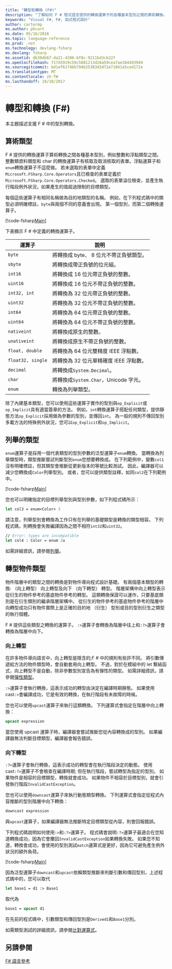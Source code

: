 ```yaml
---
title: "轉型和轉換 (F#)"
description: "了解如何 F # 程式語言提供的轉換運算子的各種基本型別之間的算術轉換。"
keywords: "Visual F#, F#, 函式程式設計"
author: cartermp
ms.author: phcart
ms.date: 05/16/2016
ms.topic: language-reference
ms.prod: .net
ms.technology: devlang-fsharp
ms.devlang: fsharp
ms.assetid: db30db67-da21-4206-bf0c-9211bd3cb22f
ms.openlocfilehash: f17d3919c59c5881213d28a59cea7ae184493949
ms.sourcegitcommit: bd1ef61f4bb794b25383d3d72e71041a5ced172e
ms.translationtype: MT
ms.contentlocale: zh-TW
ms.lasthandoff: 10/18/2017
---
```

# <a name="casting-and-conversions-f"></a>轉型和轉換 (F#)

本主題描述支援 F # 中的型別轉換。

## <a name="arithmetic-types"></a>算術類型
F # 提供的轉換運算子算術轉換之間各種基本型別，例如整數和浮點類型之間。 整數類資料類型和 char 的轉換運算子有核取及取消核取的表單。浮點運算子和`enum`轉換運算子不這麼做。 若未選取的表單中定義`Microsoft.FSharp.Core.Operators`且已檢查的表單定義於`Microsoft.FSharp.Core.Operators.Checked`。 選取的表單溢位檢查，並產生執行階段例外狀況，如果產生的值超過限制的目標類型。

每個這些運算子有相同名稱做為目的地類型的名稱。 例如，在下列程式碼中的類型必須明確標註，`byte`與兩個不同的意義會出現。 第一個型別，而第二個轉換運算子。

[!code-fsharp[Main](../../../samples/snippets/fsharp/lang-ref-2/snippet4401.fs)]

下表顯示 F # 中定義的轉換運算子。

|運算子|說明|
|--------|-----------|
|`byte`|將轉換成 byte、 8 位元不帶正負號類型。|
|`sbyte`|將轉換成帶正負號的位元組。|
|`int16`|將轉換成 16 位元帶正負號的整數。|
|`uint16`|將轉換成 16 位元不帶正負號的整數。|
|`int32, int`|將轉換為 32 位元帶正負號的整數。|
|`uint32`|將轉換為 32 位元不帶正負號的整數。|
|`int64`|將轉換為 64 位元帶正負號的整數。|
|`uint64`|將轉換為 64 位元不帶正負號的整數。|
|`nativeint`|將轉換成原生的整數。|
|`unativeint`|將轉換成原生不帶正負號的整數。|
|`float, double`|將轉換為 64 位元雙精度 IEEE 浮點數。|
|`float32, single`|將轉換為 32 位元單精確度 IEEE 浮點數。|
|`decimal`|將轉換成`System.Decimal`。|
|`char`|將轉換成`System.Char`，Unicode 字元。|
|`enum`|轉換為列舉類型。|
除了內建基本類型，您可以使用這些運算子實作的型別與`op_Explicit`或`op_Implicit`具有適當簽章的方法。 例如，`int`轉換運算子搭配任何類型，提供靜態方法`op_Explicit`採用做為參數的型別，並傳回`int`。 為一般的規則不傳回型別多載方法的特殊例外狀況，您可以`op_Explicit`和`op_Implicit`。

## <a name="enumerated-types"></a>列舉的類型
`enum`運算子是採用一個代表類型的型別參數的泛型運算子`enum`轉換。 當轉換為列舉類型時，類型推斷嘗試判斷型別`enum`您想要轉換成。 在下列範例中，變數`col1`沒有明確標註，但其類型會推斷從更新版本的等號比較測試。 因此，編譯器可以減少您轉換成`Color`列舉型別。 或者，您可以提供類型註釋，如同`col2`在下列範例中。

[!code-fsharp[Main](../../../samples/snippets/fsharp/lang-ref-2/snippet4402.fs)]
    
您也可以明確指定的目標列舉型別與型別參數，如下列程式碼所示：

```fsharp
let col3 = enum<Color> 3
```

請注意，列舉型別會轉換為工作只有在列舉的基礎類型是轉換的類型相容。 下列程式碼，則轉換會失敗編譯因為之間不相符`int32`和`uint32`。

```fsharp
// Error: types are incompatible
let col4 : Color = enum 2u
```

如需詳細資訊，請參閱[列舉](enumerations.md)。

## <a name="casting-object-types"></a>轉型物件類型
物件階層中的類型之間的轉換是對物件導向程式設計基礎。 有兩個基本類型的轉換: （向上轉型） 向上轉型及向下 （向下轉型） 轉型。 階層架構中向上轉型表示從衍生的物件參考的基底物件參考的轉型。 這類轉換保證可以運作，只要基底類別是在衍生類別的繼承階層架構中。 從衍生的物件參考的基底物件參考的階層中向轉型成功只有物件實際上是正確的目的地 （衍生） 型別或目的型別衍生之類型的執行個體。

F # 提供這些類型之轉換的運算子。 `:>`運算子會轉換為階層中往上和`:?>`運算子會轉換為階層中向下。

### <a name="upcasting"></a>向上轉型
在許多物件導向語言中，向上轉型是隱含的;F # 中的規則有些許不同。 將引數傳遞給方法的物件類型時，會自動套用向上轉型。 不過，對於在模組中的 let 繫結函式，向上轉型不是自動，除非參數型別宣告為有彈性的類型。 如需詳細資訊，請參閱[彈性類型](flexible-Types.md)。

`:>`運算子會執行轉換，這表示成功的轉型由決定在編譯時期靜態。 如果使用 cast`:>`會編譯成功，它是有效的轉換，在執行階段有未故障的時候。

您也可以使用`upcast`運算子來執行這類轉換。 下列運算式會指定在階層中向上轉換：

```fsharp
upcast expression
```

當您使用 upcast 運算子時，編譯器會嘗試推斷您從內容轉換成的型別。 如果編譯器無法判斷目標類型，編譯器會報告錯誤。

### <a name="downcasting"></a>向下轉型
`:?>`運算子會執行轉換，這表示成功的轉型會在執行階段決定的動態。 使用 cast`:?>`運算子不會檢查在編譯時期; 但在執行階段，嘗試轉型為指定的型別。 如果物件是相容的目標類型，轉換就會成功。 如果物件不相容於目標型別，就會引發執行階段`InvalidCastException`。

您也可以使用`downcast`運算子來執行動態類型轉換。 下列運算式會指定從程式內容推斷的型別階層中向下轉換：

```fsharp
downcast expression
```

與`upcast`運算子，如果編譯器無法推斷特定目標類型從內容，則會回報錯誤。

下列程式碼說明如何使用`:>`和`:?>`運算子。 程式碼會說明`:?>`運算子最適合在您知道轉換成功，因為它會擲回`InvalidCastException`如果轉換失敗。 如果您不知道，轉換會成功，會使用的型別測試`match`運算式是更好，因為它可避免產生例外狀況的額外負荷。

[!code-fsharp[Main](../../../samples/snippets/fsharp/lang-ref-2/snippet4403.fs)]

因為泛型運算子`downcast`和`upcast`依賴類型推斷來判斷引數和傳回型別，上述程式碼中的，您可以取代

```fsharp
let base1 = d1 :> Base1
```

取代為

```fsharp
base1 = upcast d1
```

在先前的程式碼中，引數類型和傳回型別是`Derived1`和`Base1`分別。

如需類型測試的詳細資訊，請參閱[比對運算式](match-Expressions.md)。

## <a name="see-also"></a>另請參閱
[F# 語言參考](index.md)
